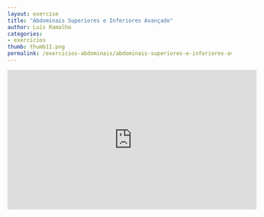 ```yaml
---
layout: exercise
title: "Abdominais Superiores e Inferiores Avançado"
author: Luís Ramalho
categories: 
- exercicios
thumb: thumb11.png
permalink: /exercicios-abdominais/abdominais-superiores-e-inferiores-avancado.html
---
```


<iframe src="https://www.youtube.com/embed/wkMK-_TPlsE" frameborder="0" width="560" height="315"></iframe>
